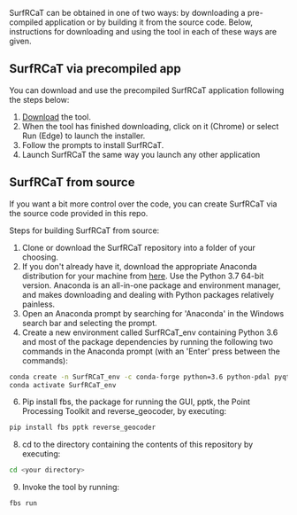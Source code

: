 SurfRCaT can be obtained in one of two ways: by downloading a pre-compiled application or by building it from the source code. Below, 
instructions for downloading and using the tool in each of these ways are given. 

## SurfRCaT via precompiled app ##
You can download and use the precompiled SurfRCaT application following the steps below: 
1) [Download](https://www.dropbox.com/s/vinq5h6un5k47qy/SurfRCaT.exe?dl=1) the tool.
2) When the tool has finished downloading, click on it (Chrome) or select Run (Edge) to launch the installer.
3) Follow the prompts to install SurfRCaT. 
4) Launch SurfRCaT the same way you launch any other application 


## SurfRCaT from source ##
If you want a bit more control over the code, you can create SurfRCaT via the source code provided in this repo. 

Steps for building SurfRCaT from source:
1) Clone or download the SurfRCaT repository into a folder of your choosing.
2) If you don't already have it, download the appropriate Anaconda distribution for your machine from 
[here](https://www.anaconda.com/distribution/). Use the Python 3.7 64-bit version. Anaconda is an all-in-one package and environment manager, 
and makes downloading and dealing with Python packages relatively painless.
3) Open an Anaconda prompt by searching for 'Anaconda' in the Windows search bar and selecting the prompt.
4) Create a new environment called SurfRCaT_env containing Python 3.6 and most of the package dependencies by running the following two commands 
in the Anaconda prompt (with an 'Enter' press between the commands):
```bash
conda create -n SurfRCaT_env -c conda-forge python=3.6 python-pdal pyqt numpy pandas matplotlib opencv requests pyshp utm lxml
conda activate SurfRCaT_env
```
6) Pip install fbs, the package for running the GUI, pptk, the Point Processing Toolkit and reverse_geocoder, by executing:
```bash
pip install fbs pptk reverse_geocoder
```
8) cd to the directory containing the contents of this repository by executing:
```bash
cd <your directory>
```
9) Invoke the tool by running:
```bash
fbs run 
```